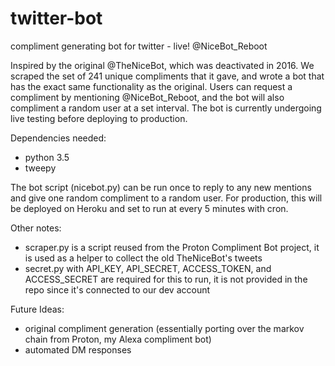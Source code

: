 # twitter-bot
compliment generating bot for twitter - live! @NiceBot_Reboot

Inspired by the original @TheNiceBot, which was deactivated in 2016. We scraped the set of 241 unique compliments that it gave, and wrote a bot that has the exact same functionality as the original. Users can request a compliment by mentioning @NiceBot_Reboot, and the bot will also compliment a random user at a set interval. The bot is currently undergoing live testing before deploying to production.

Dependencies needed:
- python 3.5
- tweepy

The bot script (nicebot.py) can be run once to reply to any new mentions and give one random compliment to a random user.
For production, this will be deployed on Heroku and set to run at every 5 minutes with cron.

Other notes:
- scraper.py is a script reused from the Proton Compliment Bot project, it is used as a helper to collect the old TheNiceBot's tweets
- secret.py with API_KEY, API_SECRET, ACCESS_TOKEN, and ACCESS_SECRET are required for this to run, it is not provided in the repo since it's connected to our dev account

Future Ideas:
- original compliment generation (essentially porting over the markov chain from Proton, my Alexa compliment bot)
- automated DM responses

